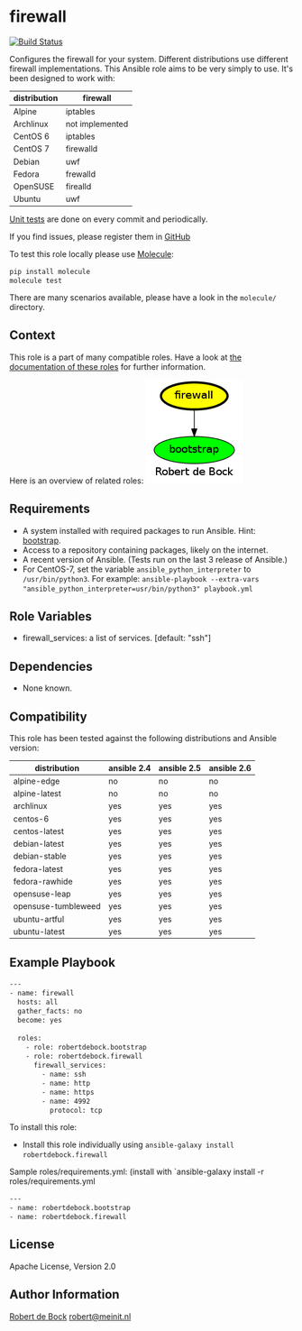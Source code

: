 firewall
=========

[![Build Status](https://travis-ci.org/robertdebock/ansible-role-firewall.svg?branch=master)](https://travis-ci.org/robertdebock/ansible-role-firewall)

Configures the firewall for your system.
Different distributions use different firewall implementations. This Ansible role aims to be very simply to use. It's been designed to work with:

|distribution|firewall       |
|------------|---------------|
|Alpine      |iptables       |
|Archlinux   |not implemented|
|CentOS 6    |iptables       |
|CentOS 7    |firewalld      |
|Debian      |uwf            |
|Fedora      |frewalld       |
|OpenSUSE    |firealld       |
|Ubuntu      |uwf            |

[Unit tests](https://travis-ci.org/robertdebock/ansible-role-firewall) are done on every commit and periodically.

If you find issues, please register them in [GitHub](https://github.com/robertdebock/ansible-role-firewall/issues)

To test this role locally please use [Molecule](https://github.com/metacloud/molecule):
```
pip install molecule
molecule test
```
There are many scenarios available, please have a look in the `molecule/` directory.

Context
--------
This role is a part of many compatible roles. Have a look at [the documentation of these roles](https://robertdebock.nl/) for further information.

Here is an overview of related roles:
![dependencies](https://raw.githubusercontent.com/robertdebock/drawings/artifacts/firewall.png "Dependency")

Requirements
------------

- A system installed with required packages to run Ansible. Hint: [bootstrap](https://galaxy.ansible.com/robertdebock/bootstrap).
- Access to a repository containing packages, likely on the internet.
- A recent version of Ansible. (Tests run on the last 3 release of Ansible.)
- For CentOS-7, set the variable `ansible_python_interpreter` to `/usr/bin/python3`. For example: `ansible-playbook --extra-vars "ansible_python_interpreter=usr/bin/python3" playbook.yml`

Role Variables
--------------

- firewall_services: a list of services. [default: "ssh"]

Dependencies
------------

- None known.

Compatibility
-------------

This role has been tested against the following distributions and Ansible version:

|distribution|ansible 2.4|ansible 2.5|ansible 2.6|
|------------|-----------|-----------|-----------|
|alpine-edge|no|no|no|
|alpine-latest|no|no|no|
|archlinux|yes|yes|yes|
|centos-6|yes|yes|yes|
|centos-latest|yes|yes|yes|
|debian-latest|yes|yes|yes|
|debian-stable|yes|yes|yes|
|fedora-latest|yes|yes|yes|
|fedora-rawhide|yes|yes|yes|
|opensuse-leap|yes|yes|yes|
|opensuse-tumbleweed|yes|yes|yes|
|ubuntu-artful|yes|yes|yes|
|ubuntu-latest|yes|yes|yes|

Example Playbook
----------------

```
---
- name: firewall
  hosts: all
  gather_facts: no
  become: yes

  roles:
    - role: robertdebock.bootstrap
    - role: robertdebock.firewall
      firewall_services:
        - name: ssh
        - name: http
        - name: https
        - name: 4992
          protocol: tcp
```

To install this role:
- Install this role individually using `ansible-galaxy install robertdebock.firewall`

Sample roles/requirements.yml: (install with `ansible-galaxy install -r roles/requirements.yml
```
---
- name: robertdebock.bootstrap
- name: robertdebock.firewall
```

License
-------

Apache License, Version 2.0

Author Information
------------------

[Robert de Bock](https://robertdebock.nl/) <robert@meinit.nl>
